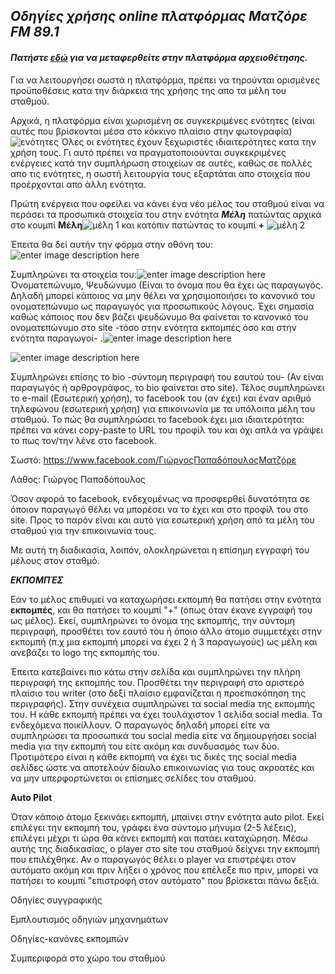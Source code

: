 ## _**Οδηγίες χρήσης online πλατφόρμας Ματζόρε FM 89.1**_

#### _Πατήστε [εδώ](https://matzore-shows.herokuapp.com/) για να μεταφερθείτε στην πλατφόρμα αρχειοθέτησης._

Για να λειτουργήσει σωστά η πλατφόρμα, πρέπει να τηρούνται ορισμένες προϋποθέσεις κατα την διάρκεια της χρήσης της απο τα μέλη του σταθμού.

Αρχικά, η πλατφόρμα είναι χωρισμένη σε συγκεκριμένες  ενότητες (είναι αυτές που βρίσκονται μέσα στο κόκκινο πλαίσιο στην φωτογραφία)![ ενότητες ](https://i.imgur.com/sSPPxub.png) Όλες οι ενότητες έχουν ξεχωριστές ιδιαιτερότητες κατα την χρήση τους. Γι αυτό πρέπει να πραγματοποιούνται συγκεκριμένες ενέργειες κατά την συμπλήρωση στοιχείων σε αυτές, καθώς σε πολλές απο τις ενότητες, η σωστή λειτουργία τους εξαρτάται απο στοιχεία που προέρχονται απο άλλη ενότητα.


Πρώτη ενέργεια που οφείλει να κάνει ένα νέο μέλος του σταθμού είναι να περάσει τα προσωπικά στοιχεία του στην ενότητα  **_Μέλη_** πατώντας αρχικά στο κουμπί **Μέλη**![μέλη 1](https://i.imgur.com/BB2vMUF.png) και κατόπιν πατώντας το κουμπί **+** ![μέλη 2](https://i.imgur.com/Drlk9mT.png)

Έπειτα θα δεί αυτήν την φόρμα στην οθόνη του:![enter image description here](https://i.imgur.com/NYoQ4iI.png)



Συμπληρώνει τα στοιχεία του:![enter image description here](https://i.imgur.com/DTb5ERv.png)
 Όνοματεπώνυμο, Ψευδώνυμο (Είναι το όνομα που θα έχει ώς παραγωγός. Δηλαδή μπορεί κάποιος να μην θέλει να χρησιμοποιήσει το κανονικό του ονοματεπώνυμο ως παραγωγός για προσωπικούς λόγους. Έχει σημασία καθώς κάποιος που δεν βάζει ψευδώνυμο θα φαίνεται το κανονικό του ονοματεπώνυμο στο site -τόσο στην ενότητα εκπομπές όσο και στην ενότητα παραγωγοί- .![enter image description here](https://i.imgur.com/YAeP114.jpg)

![enter image description here](https://i.imgur.com/N3PowTZ.jpg)

Συμπληρώνει επίσης το bio -σύντομη περιγραφή του εαυτού του- (Αν είναι παραγωγός ή αρθρογράφος, το bio φαίνεται στο site). Τέλος συμπληρώνει το e-mail (Εσωτερική χρήση), το facebook του (αν έχει) και έναν αριθμό τηλεφώνου (εσωτερική χρήση) για επικοινωνία με τα υπόλοιπα μέλη του σταθμού. Το πώς θα συμπληρώσει το facebook έχει μια ιδιαιτερότητα: πρέπει να κάνει copy-paste to URL του προφίλ του και όχι απλά να γράψει το πως τον/την λένε στο facebook.

Σωστό: https://www.facebook.com/ΓιώργοςΠαπαδόπουλοςΜατζόρε

Λάθος: Γιώργος Παπαδόπουλος 


Όσον αφορά τo facebook, ενδεχομένως να προσφερθεί δυνατότητα σε όποιον παραγωγό θέλει να μπορέσει να το έχει και στο προφίλ του στο site. Προς το παρόν είναι και αυτό για εσωτερική χρήση από τα μέλη του σταθμού για την επικοινωνία τους.

Με αυτή τη διαδικασία, λοιπόν, ολοκληρώνεται η επίσημη εγγραφή του μέλους στον σταθμό.

***ΕΚΠΟΜΠΈΣ***

Εάν το μέλος επιθυμεί να καταχωρήσει εκπομπή θα πατήσει στην ενότητα **εκπομπές**, και θα πατήσει το κουμπί "+" (όπως όταν έκανε εγγραφή του ως μέλος).
Εκεί, συμπληρώνει το όνομα της εκπομπής, την σύντομη περιγραφή, προσθέτει τον εαυτό του ή όποιο άλλο άτομο συμμετέχει στην εκπομπή (π.χ μια εκπομπή μπορεί να έχει 2 ή 3 παραγωγούς) ως μέλη και ανεβάζει το logo της εκπομπής του. 

Έπειτα κατεβαίνει πιο κάτω στην σελίδα και συμπληρώνει την πλήρη περιγραφή της εκπομπής του. Προσθέτει την περιγραφή στο αριστερό πλαίσιο του writer (στο δεξί πλαίσιο εμφανίζεται η προεπισκόπηση της περιγραφής). Στην συνέχεια συμπληρώνει τα social media της εκπομπής του. Η κάθε εκπομπή πρέπει να έχει τουλάχιστον 1 σελίδα social media. Τα ενδεχόμενα ποικίλλουν. Ο παραγωγός δηλαδή μπορεί είτε να συμπληρώσει τα προσωπικά του social media είτε να δημιουργήσει social media για την εκπομπή του είτε ακόμη και συνδυασμός των δύο. Προτιμότερο είναι η κάθε εκπομπή να έχει τις δικές της social media σελίδες ώστε να αποτελούν δίαυλο επικοινωνίας για τους ακροατές και να μην υπερφορτώνεται οι επίσημες σελίδες του σταθμού.

**Auto Pilot**

Όταν κάποιο άτομο ξεκινάει εκπομπή, μπαίνει στην ενότητα  auto pilot. Εκεί επιλέγει την εκπομπή του, γράφει ένα σύντομο μήνυμα (2-5 λέξεις), επιλέγει μέχρι τι ώρα θα κάνει εκπομπή και πατάει καταχώρηση.
Μέσω αυτής της διαδικασίας, ο player στο site του σταθμού δείχνει την εκπομπή που επιλέχθηκε. Αν ο παραγωγός θέλει ο player να επιστρέψει στον αυτόματο ακόμη και πριν λήξει ο χρόνος που επέλεξε πιο πριν, μπορεί να πατήσει το κουμπί "επιστροφή στον αυτόματο" που βρίσκεται πάνω δεξιά.

Οδηγίες συγγραφικής

Εμπλουτισμός οδηγιών μηχανημάτων

Οδηγίες-κανόνες εκπομπών

Συμπεριφορά στο χώρο του σταθμού
